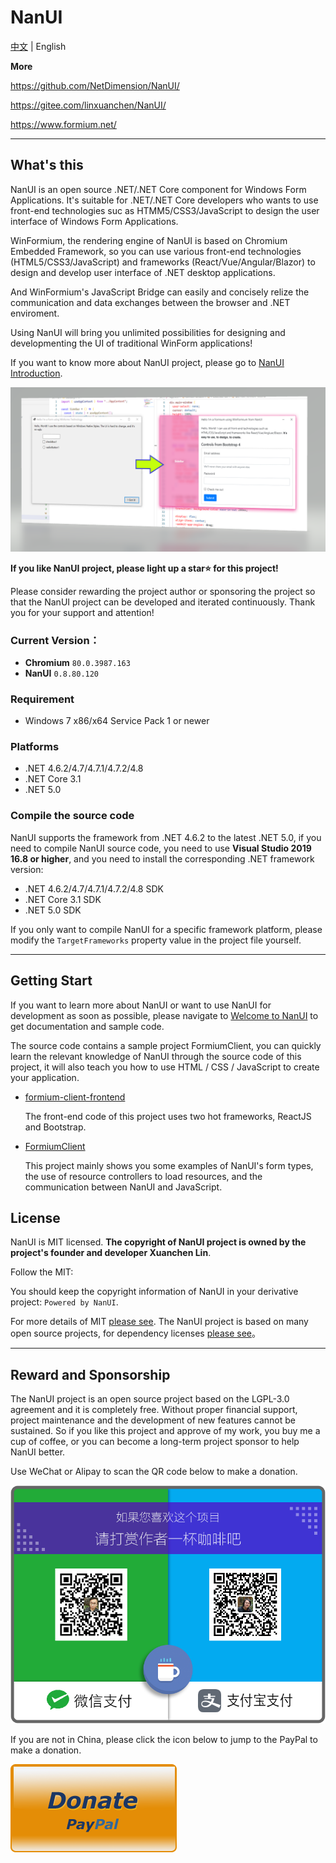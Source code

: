 # NanUI

[中文](README.md) | English

**More**

https://github.com/NetDimension/NanUI/

https://gitee.com/linxuanchen/NanUI/

https://www.formium.net/

---

## What's this

NanUI is an open source .NET/.NET Core component for Windows Form Applications. It's suitable for .NET/.NET Core developers who wants to use front-end technologies suc as HTMM5/CSS3/JavaScript to design the user interface of Windows Form Applications.

WinFormium, the rendering engine of NanUI is based on Chromium Embedded Framework, so you can use various front-end technologies (HTML5/CSS3/JavaScript) and frameworks (React/Vue/Angular/Blazor) to design and develop user interface of .NET desktop applications.

And WinFormium's JavaScript Bridge can easily and concisely relize the communication and data exchanges between the browser and .NET enviroment.

Using NanUI will bring you unlimited possibilities for designing and developmenting the UI of traditional WinForm applications!

If you want to know more about NanUI project, please go to [NanUI Introduction](docs/README.md).

![Preview](docs/images/preview.png)

**If you like NanUI project, please light up a star⭐ for this project!**

Please consider rewarding the project author or sponsoring the project so that the NanUI project can be developed and iterated continuously. Thank you for your support and attention!

### Current Version：

- **Chromium** `80.0.3987.163`
- **NanUI** `0.8.80.120` 

### Requirement

- Windows 7 x86/x64 Service Pack 1 or newer

### Platforms

- .NET 4.6.2/4.7/4.7.1/4.7.2/4.8
- .NET Core 3.1
- .NET 5.0

### Compile the source code

NanUI supports the framework from .NET 4.6.2 to the latest .NET 5.0, if you need to compile NanUI source code, you need to use __Visual Studio 2019 16.8 or higher__, and you need to install the corresponding .NET framework version:

- .NET 4.6.2/4.7/4.7.1/4.7.2/4.8 SDK
- .NET Core 3.1 SDK
- .NET 5.0 SDK

If you only want to compile NanUI for a specific framework platform, please modify the `TargetFrameworks` property value in the project file yourself.


---


## Getting Start

If you want to learn more about NanUI or want to use NanUI for development as soon as possible, please navigate to [Welcome to NanUI](docs/README.md) to get documentation and sample code.


The source code contains a sample project FormiumClient, you can quickly learn the relevant knowledge of NanUI through the source code of this project, it will also teach you how to use HTML / CSS / JavaScript to create your application.

- [formium-client-frontend](src/formium-client-frontend/README.md)

  The front-end code of this project uses two hot frameworks, ReactJS and Bootstrap.

- [FormiumClient](src/FormiumClient/README.md)

  This project mainly shows you some examples of NanUI's form types, the use of resource controllers to load resources, and the communication between NanUI and JavaScript.



## License

NanUI is MIT licensed. **The copyright of NanUI project is owned by the project's founder and developer Xuanchen Lin**.

Follow the MIT:

You should keep the copyright information of NanUI in your derivative project: `Powered by NanUI`.

For more details of MIT [please see](docs/en-US/License.md). The NanUI project is based on many open source projects, for dependency licenses [please see](docs/en-US/Dependences.md)。

---

## Reward and Sponsorship

The NanUI project is an open source project based on the LGPL-3.0 agreement and it is completely free. Without proper financial support, project maintenance and the development of new features cannot be sustained. So if you like this project and approve of my work, you buy me a cup of coffee, or you can become a long-term project sponsor to help NanUI better.

Use WeChat or Alipay to scan the QR code below to make a donation.

![DONATE](docs/images/qrcode.png)

If you are not in China, please click the icon below to jump to the PayPal to make a donation.

[![DONATE](docs/images/paypal.png)](https://www.paypal.me/mrjson)
